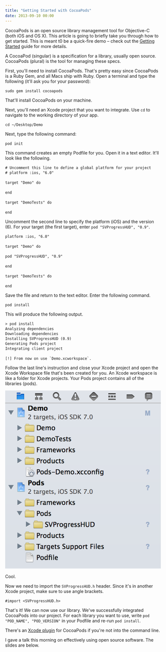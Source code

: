 ```yaml
---
title: "Getting Started with CocoaPods"
date: 2013-09-10 00:00
---
```


<import><p>CocoaPods is an open source library management tool for Objective-C (both iOS and OS X). This article is going to briefly take you through how to get started. This is meant t0 be a quick-fire demo – check out the <a href="http://docs.cocoapods.org/guides/getting_started.html">Getting Started</a> guide for more details.</p>

<p>A CocoaPod (singular) is a specification for a library, usually open source. CocoaPods (plural) is the tool for managing these specs.</p>

<p>First, you'll need to install CocoaPods. That's pretty easy since CocoaPods is a Ruby Gem, and all Macs ship with Ruby. Open a terminal and type the following (it'll ask you for your password):</p>

<pre><code>sudo gem install cocoapods
</code></pre>

<p>That'll install CocoaPods on your machine.</p>

<p>Next, you'll need an Xcode project that you want to integrate. Use <code>cd</code> to navigate to the working directory of your app. </p>

<pre><code>cd ~/Desktop/Demo
</code></pre>

<p>Next, type the following command:</p>

<pre><code>pod init
</code></pre>

<p>This command creates an empty Podfile for you. Open it in a text editor. It'll look like the following.</p>

<pre><code># Uncomment this line to define a global platform for your project
# platform :ios, "6.0"

target "Demo" do

end

target "DemoTests" do

end
</code></pre>

<p>Uncomment the second line to specify the platform (iOS) and the version (6). For your target (the first target), enter <code>pod "SVProgressHUD", "0.9"</code>.</p>

<pre><code>platform :ios, "6.0"

target "Demo" do

pod "SVProgressHUD", "0.9"

end

target "DemoTests" do

end
</code></pre>

<p>Save the file and return to the text editor. Enter the following command. </p>

<pre><code>pod install
</code></pre>

<p>This will produce the following output.</p>

<pre><code>&gt; pod install
Analyzing dependencies
Downloading dependencies
Installing SVProgressHUD (0.9)
Generating Pods project
Integrating client project

[!] From now on use `Demo.xcworkspace`.
</code></pre>

<p>Follow the last line's instruction and close your Xcode project and open the Xcode Workspace file that's been created for you. An Xcode workspace is like a folder for Xcode projects. Your Pods project contains all of the libraries (pods).</p>
<img src="/img/import/blog/getting-started-with-cocoapods-demo/C8A836A432F647E4BB3410FF4C499EA1.png" class="img-responsive"><p>Cool. </p>

<p>Now we need to import the <code>SVProgressHUD.h</code> header. Since it's in another Xcode project, make sure to use angle brackets. </p>

<pre><code>#import &lt;SVProgressHUD.h&gt;
</code></pre>

<p>That's it! We can now use our library. We've successfully integrated CocoaPods into our project. For each library you want to use, write <code>pod "POD_NAME", "POD_VERSION"</code> in your Podfile and re-run <code>pod install</code>. </p>

<p>There's an <a href="https://github.com/kattrali/cocoapods-xcode-plugin">Xcode plugin</a> for CocoaPods if you're not into the command line. </p>

<p>I gave a talk this morning on effectively using open source software. The slides are below. </p>
<script async class="speakerdeck-embed" data-id="bb7fb4c0fc510130bc6b32c793acd495" data-ratio="1.77777777777778" src="//speakerdeck.com/assets/embed.js"></script></import>

<!-- more -->

